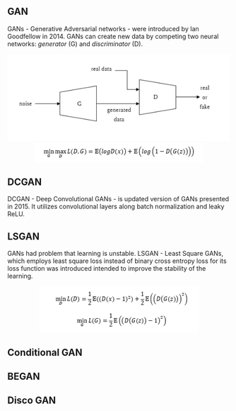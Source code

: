## GAN
GANs - Generative Adversarial networks - were introduced by Ian Goodfellow in 2014. GANs can create new data by competing two neural networks: *generator* (G) and *discriminator* (D). 

<p align="center">
  <img src="/assets/gan_diagram.PNG"/>
  <img src="/assets/gan.PNG"/>
</p>

## DCGAN
DCGAN - Deep Convolutional GANs - is updated version of GANs presented in 2015. It utilizes convolutional layers along batch normalization and leaky ReLU.

## LSGAN
GANs had problem that learning is unstable. LSGAN - Least Square GANs, which employs least square loss instead of binary cross entropy loss for its loss function was introduced intended to improve the stability of the learning. 

<p align="center">
  <img src="/assets/lsgan.PNG"/>
</p>

## Conditional GAN

## BEGAN

## Disco GAN
